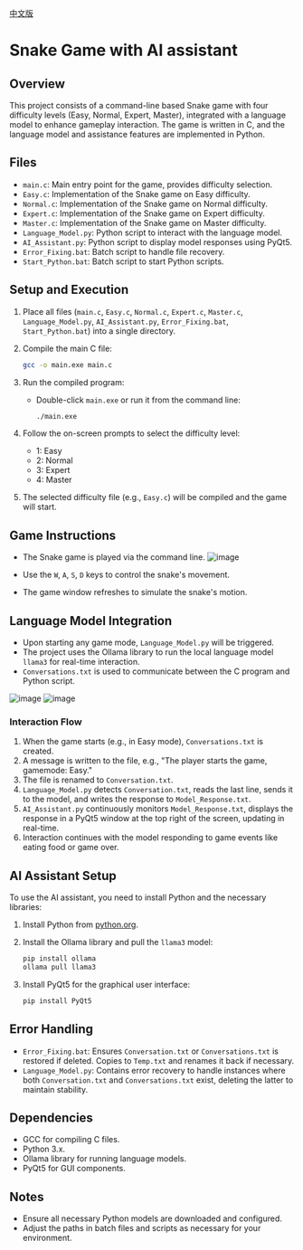 [中文版](README.zh.md)
# Snake Game with AI assistant

## Overview

This project consists of a command-line based Snake game with four difficulty levels (Easy, Normal, Expert, Master), integrated with a language model to enhance gameplay interaction. The game is written in C, and the language model and assistance features are implemented in Python.

## Files

- `main.c`: Main entry point for the game, provides difficulty selection.
- `Easy.c`: Implementation of the Snake game on Easy difficulty.
- `Normal.c`: Implementation of the Snake game on Normal difficulty.
- `Expert.c`: Implementation of the Snake game on Expert difficulty.
- `Master.c`: Implementation of the Snake game on Master difficulty.
- `Language_Model.py`: Python script to interact with the language model.
- `AI_Assistant.py`: Python script to display model responses using PyQt5.
- `Error_Fixing.bat`: Batch script to handle file recovery.
- `Start_Python.bat`: Batch script to start Python scripts.

## Setup and Execution

1. Place all files (`main.c`, `Easy.c`, `Normal.c`, `Expert.c`, `Master.c`, `Language_Model.py`, `AI_Assistant.py`, `Error_Fixing.bat`, `Start_Python.bat`) into a single directory.

2. Compile the main C file:
   ```sh
   gcc -o main.exe main.c
   ```

3. Run the compiled program:
   - Double-click `main.exe` or run it from the command line:
     ```sh
     ./main.exe
     ```

4. Follow the on-screen prompts to select the difficulty level:
   - 1: Easy
   - 2: Normal
   - 3: Expert
   - 4: Master

5. The selected difficulty file (e.g., `Easy.c`) will be compiled and the game will start.

## Game Instructions

- The Snake game is played via the command line.
![image](https://github.com/ystemsrx/Snake-Game-with-AI/assets/140463276/e3900cdf-dcdd-4fa8-902e-d1af6d7910d6)

- Use the `W`, `A`, `S`, `D` keys to control the snake's movement.
- The game window refreshes to simulate the snake's motion.

## Language Model Integration

- Upon starting any game mode, `Language_Model.py` will be triggered.
- The project uses the Ollama library to run the local language model `llama3` for real-time interaction.
- `Conversations.txt` is used to communicate between the C program and Python script.

![image](https://github.com/ystemsrx/Snake-Game-with-AI/assets/140463276/35b08d88-47bc-43b7-8149-eb66d409a5aa)
![image](https://github.com/ystemsrx/Snake-Game-with-AI/assets/140463276/7c1a8a9e-8469-4b96-9423-89f483989c61)

### Interaction Flow

1. When the game starts (e.g., in Easy mode), `Conversations.txt` is created.
2. A message is written to the file, e.g., "The player starts the game, gamemode: Easy."
3. The file is renamed to `Conversation.txt`.
4. `Language_Model.py` detects `Conversation.txt`, reads the last line, sends it to the model, and writes the response to `Model_Response.txt`.
5. `AI_Assistant.py` continuously monitors `Model_Response.txt`, displays the response in a PyQt5 window at the top right of the screen, updating in real-time.
6. Interaction continues with the model responding to game events like eating food or game over.

## AI Assistant Setup

To use the AI assistant, you need to install Python and the necessary libraries:

1. Install Python from [python.org](https://www.python.org/).

2. Install the Ollama library and pull the `llama3` model:
   ```sh
   pip install ollama
   ollama pull llama3
   ```

3. Install PyQt5 for the graphical user interface:
   ```sh
   pip install PyQt5
   ```

## Error Handling

- `Error_Fixing.bat`: Ensures `Conversation.txt` or `Conversations.txt` is restored if deleted. Copies to `Temp.txt` and renames it back if necessary.
- `Language_Model.py`: Contains error recovery to handle instances where both `Conversation.txt` and `Conversations.txt` exist, deleting the latter to maintain stability.

## Dependencies

- GCC for compiling C files.
- Python 3.x.
- Ollama library for running language models.
- PyQt5 for GUI components.

## Notes

- Ensure all necessary Python models are downloaded and configured.
- Adjust the paths in batch files and scripts as necessary for your environment.
